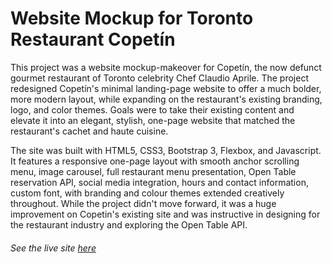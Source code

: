 # Website Mockup for Toronto Restaurant Copetín

This project was a website mockup-makeover for Copetín, the now defunct gourmet restaurant of Toronto celebrity Chef Claudio Aprile. The project redesigned Copetín's minimal landing-page website to offer a much bolder, more modern layout, while expanding on the restaurant's existing branding, logo, and color themes. Goals were to take their existing content and elevate it into an elegant, stylish, one-page website that matched the restaurant's cachet and haute cuisine.

The site was built with HTML5, CSS3, Bootstrap 3, Flexbox, and Javascript. It features a responsive one-page layout with smooth anchor scrolling menu, image carousel, full restaurant menu presentation, Open Table reservation API, social media integration, hours and contact information, custom font, with branding and colour themes extended creatively throughout. While the project didn't move forward, it was a huge improvement on Copetin's existing site and was instructive in designing for the restaurant industry and exploring the Open Table API.

###### See the live site [here](http://copetin.andrewmasonmedia.com)
